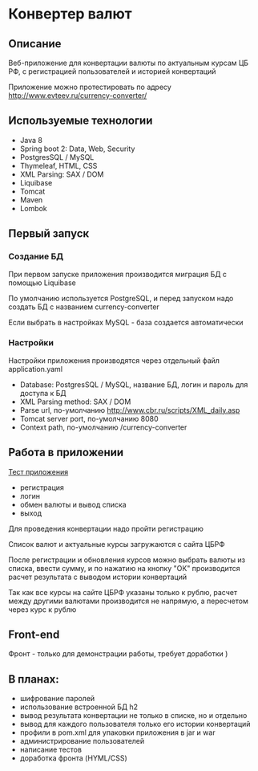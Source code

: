 # Конвертер валют

## Описание

Веб-приложение для конвертации валюты по актуальным курсам ЦБ РФ, с регистрацией пользователей и историей конвертаций

Приложение можно протестировать по адресу \
http://www.evteev.ru/currency-converter/

## Используемые технологии

- Java 8 
- Spring boot 2: Data, Web, Security
- PostgresSQL / MySQL
- Thymeleaf, HTML, CSS
- XML Parsing: SAX / DOM
- Liquibase
- Tomcat
- Maven
- Lombok

## Первый запуск
### Создание БД

При первом запуске приложения производится миграция БД с помощью Liquibase

По умолчанию используется PostgreSQL, и перед запуском надо создать БД с названием currency-converter 

Если выбрать в настройках MySQL - база создается автоматически

### Настройки 

Настройки приложения производятся через отдельный файл application.yaml

- Database: PostgresSQL / MySQL, название БД, логин и пароль для доступа к БД
- XML Parsing method: SAX / DOM
- Parse url, по-умолчанию http://www.cbr.ru/scripts/XML_daily.asp
- Tomcat server port, по-умолчанию 8080
- Context path, по-умолчанию /currency-converter

## Работа в приложении

<a href="http://www.evteev.ru/currency-converter" target="_blank">Тест приложения</a>

- регистрация
- логин
- обмен валюты и вывод списка
- выход

Для проведения конвертации надо пройти регистрацию

Список валют и актуальные курсы загружаются с сайта ЦБРФ 

После регистрации и обновления курсов можно выбрать валюты из списка, ввести сумму, и по нажатию на кнопку "ОК" производится расчет результата с выводом истории конвертаций

Так как все курсы на сайте ЦБРФ указаны только к рублю, расчет между другими валютами производится не напрямую, а пересчетом через курс к рублю

## Front-end

Фронт - только для демонстрации работы, требует доработки )

## В планах: 

- шифрование паролей
- использование встроенной БД h2
- вывод результата конвертации не только в списке, но и отдельно
- вывод для каждого пользователя только его истории конвертаций
- профили в pom.xml для упаковки приложения в jar и war
- администрирование пользователей
- написание тестов
- доработка фронта (HYML/CSS)

